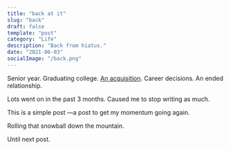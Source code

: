 ```yaml
---
title: "back at it"
slug: "back"
draft: false
template: "post"
category: "Life"
description: "Back from hiatus."
date: "2021-06-03"
socialImage: "/back.png"
---
```


Senior year. Graduating college. [An acquisition](https://antdke.co/posts/sold). Career decisions. An ended relationship.

Lots went on in the past 3 months. Caused me to stop writing as much.

This is a simple post —a post to get my momentum going again.

Rolling that snowball down the mountain.

Until next post.
